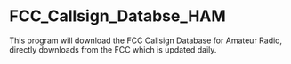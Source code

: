 # FCC_Callsign_Databse_HAM

This program will download the FCC Callsign Database for Amateur Radio, directly downloads from the FCC which is updated daily. 
